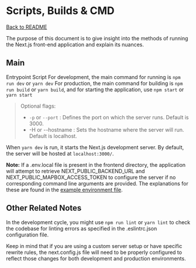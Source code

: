 # Scripts, Builds & CMD

[Back to README](../README.md)

The purpose of this document is to give insight into the methods of running the Next.js front-end application and explain its nuances.

## Main

Entrypoint Script
For development, the main command for running is `npm run dev` or `yarn dev`
For production, the main command for building is `npm run build` or `yarn build`, and for starting the application, use `npm start` or `yarn start`

> Optional flags:
>
> - `-p` or `--port` : Defines the port on which the server runs. Default is 3000.
> - -H or --hostname : Sets the hostname where the server will run. Default is localhost.

When `yarn dev` is run, it starts the Next.js development server. By default, the server will be hosted at `localhost:3000/`.

**Note:** If a .env.local file is present in the frontend directory, the application will attempt to retrieve NEXT_PUBLIC_BACKEND_URL and NEXT_PUBLIC_MAPBOX_ACCESS_TOKEN to configure the server if no corresponding command line arguments are provided. The explanations for these are found in the [example environment file](../../frontend/.env.example).

## Other Related Notes

In the development cycle, you might use `npm run lint` or `yarn lint` to check the codebase for linting errors as specified in the .eslintrc.json configuration file.

Keep in mind that if you are using a custom server setup or have specific rewrite rules, the next.config.js file will need to be properly configured to reflect those changes for both development and production environments.
